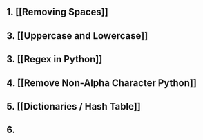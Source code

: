 ## 1. [[Removing Spaces]]
## 3. [[Uppercase and Lowercase]]
## 3. [[Regex in Python]]
## 4. [[Remove Non-Alpha Character Python]]
## 5. [[Dictionaries / Hash Table]]
## 6. 